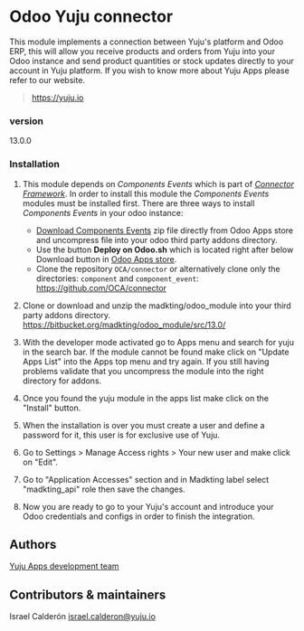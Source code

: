 # Odoo Yuju connector

This module implements a connection between Yuju's platform and Odoo ERP, this will allow you 
receive products and orders from Yuju into your Odoo instance and send product quantities 
or stock updates directly to your account in Yuju platform. If you wish to know more about Yuju Apps
please refer to our website.
>https://yuju.io

### version
13.0.0

### Installation
1. This module depends on _Components Events_ which is part of [_Connector Framework_](http://odoo-connector.com/). In order to install this
module the _Components Events_ modules must be installed first. There are three ways to install _Components Events_
in your odoo instance:

    * [Download Components Events](https://www.odoo.com/apps/modules/13.0/component_event/) zip file directly from  Odoo Apps store
    and uncompress file into your odoo third party addons directory.
    * Use the button **Deploy on Odoo.sh** which is located right after below Download button in [Odoo Apps store](https://www.odoo.com/apps/modules/13.0/component_event/). 
    * Clone the repository `OCA/connector` or alternatively clone only the directories: `component` and `component_event`:
    https://github.com/OCA/connector
    
    
2. Clone or download and unzip the madkting/odoo_module into your third party addons directory. https://bitbucket.org/madkting/odoo_module/src/13.0/

3. With the developer mode activated go to Apps menu and search for yuju in the search bar. If the module cannot be
found make click on "Update Apps List" into the Apps top menu and try again. If you still having problems validate that you
uncompress the module into the right directory for addons.

4. Once you found the yuju module in the apps list make click on the "Install" button.

5. When the installation is over you must create a user and define a password for it, this user is for exclusive use of Yuju.

6. Go to Settings > Manage Access rights > Your new user and make click on "Edit".

7. Go to "Application Accesses" section and in Madkting label select "madkting_api" role then save the changes.

8. Now you are ready to go to your Yuju's account and introduce your Odoo credentials and configs in order to finish the integration.


 Authors
--
[Yuju Apps development team](https://yuju.io/)

Contributors & maintainers
--
Israel Calderón <israel.calderon@yuju.io>
